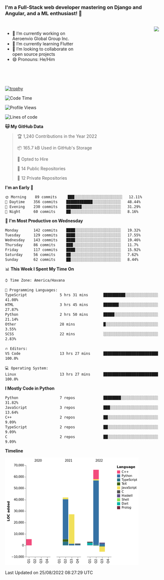### I'm a Full-Stack web developer mastering on Django and Angular, and a ML enthusiast!  👋

<br/>

<img align="right" height="250"  src="https://media1.giphy.com/media/qgQUggAC3Pfv687qPC/giphy.gif?cid=ecf05e470ttfxgsj072btembitu1zn4ti3t3cdyg4jo5b3by&rid=giphy.gif&ct=g" />

 <div style="width:50%">
    <ul>
      <li>🔭 I’m currently working on Aeroenvio Global Group Inc.</li>
      <li>🌱 I’m currently learning Flutter</li>
      <li>👯 I’m looking to collaborate on open source projects</li>
      <li>😄 Pronouns: He/Him</li>
<!--       <li>⚡ Fun fact: I started my first professional project for a company as web dev without knowing any JS </li> -->
    </ul>
  </div>
  
<br/><br/><br/>

[![trophy](https://github-profile-trophy.vercel.app/?username=dfg-98&row=3&column=3&theme=monokai)](https://github.com/ryo-ma/github-profile-trophy)


<!--START_SECTION:waka-->
![Code Time](http://img.shields.io/badge/Code%20Time-411%20hrs%206%20mins-blue)

![Profile Views](http://img.shields.io/badge/Profile%20Views-0-blue)

![Lines of code](https://img.shields.io/badge/From%20Hello%20World%20I%27ve%20Written-142%20Thousand%20lines%20of%20code-blue)

**🐱 My GitHub Data** 

> 🏆 1,240 Contributions in the Year 2022
 > 
> 📦 165.7 kB Used in GitHub's Storage 
 > 
> 💼 Opted to Hire
 > 
> 📜 14 Public Repositories 
 > 
> 🔑 12 Private Repositories  
 > 
**I'm an Early 🐤** 

```text
🌞 Morning    89 commits     ███░░░░░░░░░░░░░░░░░░░░░░   12.11% 
🌆 Daytime    356 commits    ████████████░░░░░░░░░░░░░   48.44% 
🌃 Evening    230 commits    ███████░░░░░░░░░░░░░░░░░░   31.29% 
🌙 Night      60 commits     ██░░░░░░░░░░░░░░░░░░░░░░░   8.16%

```
📅 **I'm Most Productive on Wednesday** 

```text
Monday       142 commits    ████░░░░░░░░░░░░░░░░░░░░░   19.32% 
Tuesday      129 commits    ████░░░░░░░░░░░░░░░░░░░░░   17.55% 
Wednesday    143 commits    ████░░░░░░░░░░░░░░░░░░░░░   19.46% 
Thursday     86 commits     ███░░░░░░░░░░░░░░░░░░░░░░   11.7% 
Friday       117 commits    ████░░░░░░░░░░░░░░░░░░░░░   15.92% 
Saturday     56 commits     ██░░░░░░░░░░░░░░░░░░░░░░░   7.62% 
Sunday       62 commits     ██░░░░░░░░░░░░░░░░░░░░░░░   8.44%

```


📊 **This Week I Spent My Time On** 

```text
⌚︎ Time Zone: America/Havana

💬 Programming Languages: 
TypeScript               5 hrs 31 mins       ██████████░░░░░░░░░░░░░░░   41.08% 
HTML                     3 hrs 45 mins       ███████░░░░░░░░░░░░░░░░░░   27.87% 
Python                   2 hrs 50 mins       █████░░░░░░░░░░░░░░░░░░░░   21.14% 
Other                    28 mins             █░░░░░░░░░░░░░░░░░░░░░░░░   3.55% 
SCSS                     22 mins             ░░░░░░░░░░░░░░░░░░░░░░░░░   2.83%

🔥 Editors: 
VS Code                  13 hrs 27 mins      █████████████████████████   100.0%

💻 Operating System: 
Linux                    13 hrs 27 mins      █████████████████████████   100.0%

```

**I Mostly Code in Python** 

```text
Python                   7 repos             ████████░░░░░░░░░░░░░░░░░   31.82% 
JavaScript               3 repos             ███░░░░░░░░░░░░░░░░░░░░░░   13.64% 
C++                      2 repos             ██░░░░░░░░░░░░░░░░░░░░░░░   9.09% 
TypeScript               2 repos             ██░░░░░░░░░░░░░░░░░░░░░░░   9.09% 
C                        2 repos             ██░░░░░░░░░░░░░░░░░░░░░░░   9.09%

```


**Timeline**

![Chart not found](https://raw.githubusercontent.com/dfg-98/dfg-98/main/charts/bar_graph.png) 


 Last Updated on 25/08/2022 08:27:29 UTC
<!--END_SECTION:waka-->
